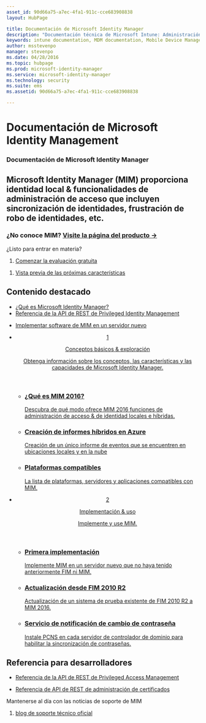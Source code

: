 ```yaml
---
asset_id: 90d66a75-a7ec-4fa1-911c-cce683908838
layout: HubPage

title: Documentación de Microsoft Identity Manager
description: "Documentación técnica de Microsoft Intune: Administración de dispositivos y aplicaciones móviles"
keywords: intune documentation, MDM documentation, Mobile Device Management Documentation, Mobile Device and Application Management Documentation
author: msstevenpo
manager: stevenpo
ms.date: 04/28/2016
ms.topic: hubpage
ms.prod: microsoft-identity-manager
ms.service: microsoft-identity-manager
ms.technology: security
ms.suite: ems
ms.assetid: 90d66a75-a7ec-4fa1-911c-cce683908838

---
```

# Documentación de Microsoft Identity Management
<article id="main">
    <section id="hero-content">
      <h1>Documentación de Microsoft Identity Manager</h1>
      <h2>Microsoft Identity Manager (MIM) proporciona identidad local &amp; funcionalidades de administración de acceso que incluyen sincronización de identidades, frustración de robo de identidades, etc.</h2>
      <h3>¿No conoce MIM? <a href="http://www.microsoft.com/en-us/server-cloud/products/microsoft-identity-manager/" target="\_blank">Visite la página del producto &rarr;</a></h3>     
    </section>
    <aside class="alert section-border">
      <p>¿Listo para entrar en materia?</p>
      <ol class="action-list">
        <li><a href="https://www.microsoft.com/evalcenter/evaluate-microsoft-identity-manager-2016" target="\_blank" class="button-bordered button-translucent">Comenzar la evaluación gratuita</a></li>
      </ol>
      <ol class="action-list">
        <li><a href="http://connect.microsoft.com/site1164/Downloads/DownloadDetails.aspx?DownloadID=61395" target="\_blank" class="button-bordered button-translucent">Vista previa de las próximas características</a></li>
      </ol>
    </aside>
    <section id="featured" class="container">
      <h2 class="section-heading"><span class="icon icon-warning"></span> Contenido destacado</h2>
      <div class="features row">
        <ul class="column column-half">
          <li><a href="/microsoft-identity-manager/understand-explore/microsoft-identity-manager-2016">¿Qué es Microsoft Identity Manager?</a></li>
          <li><a href="/microsoft-identity-manager/reference/privileged-access-management-rest-api-reference">Referencia de la API de REST de Privileged Identity Management</a></li>
        </ul>
        <ul class="column column-half">
          <li><a href="/microsoft-identity-manager/deploy-use/microsoft-identity-manager-deploy">Implementar software de MIM en un servidor nuevo</a></li>
        </ul>
      </div>
    </section>
    <div id="journeys">
      <section class="container">
        <ul class="journeys-list">
          <li class="journey-step">
            <header class="journey-step-header row">
              <a href="/microsoft-identity-manager/understand-explore/microsoft-identity-manager-2016">
                <div class="title column-third">
                  <span class="step-number">1</span>
                  <p>Conceptos básicos &amp; exploración</p>
                </div>
                <p class="description column-two-thirds">Obtenga información sobre los conceptos, las características y las capacidades de Microsoft Identity Manager.
                </p>
              </a>
            </header>
            <section class="journey-step-elements content">
              <ul class="row">
                <li class="column-third">
                  <a href="/microsoft-identity-manager/understand-explore/microsoft-identity-manager-2016">
                    <h3>¿Qué es MIM 2016?</h3>
                    <p>Descubra de qué modo ofrece MIM 2016 funciones de administración de acceso &amp; de identidad locales e híbridas.</p>
                  </a>
                </li>
                <li class="column-third">
                  <a href="/microsoft-identity-manager/understand-explore/identity-manager-hybrid-reporting-azure">
                    <h3>Creación de informes híbridos en Azure</h3>
                    <p>Creación de un único informe de eventos que se encuentren en ubicaciones locales y en la nube</p>
                  </a>
                </li>
                <li class="column-third">
                  <a href="/microsoft-identity-manager/plan-design/microsoft-identity-manager-2016-supported-platforms">
                    <h3>Plataformas compatibles</h3>
                    <p>La lista de plataformas, servidores y aplicaciones compatibles con MIM.</p>
                  </a>
                </li>
              </ul>
            </section>
          </li>
          <li class="journey-step">
            <header class="journey-step-header row">
              <a href="/microsoft-identity-manager/deploy-use/microsoft-identity-manager-deploy">
                <div class="title column-third">
                  <span class="step-number">2</span>
                  <p>Implementación &amp; uso</p>
                </div>
                <p class="description column-two-thirds">Implemente y use MIM.
                </p>
              </a>
            </header>
            <section class="journey-step-elements content">
              <ul class="row">
                <li class="column-third">
                  <a href="/microsoft-identity-manager/deploy-use/microsoft-identity-manager-deploy">
                    <h3>Primera implementación</h3>
                    <p>Implemente MIM en un servidor nuevo que no haya tenido anteriormente FIM ni MIM.</p>
                  </a>
                </li>
                <li class="column-third">
                  <a href="/microsoft-identity-manager/deploy-use/microsoft-identity-manager-2016-upgrade-from-fim-2010-R2">
                    <h3>Actualización desde FIM 2010 R2</h3>
                    <p>Actualización de un sistema de prueba existente de FIM 2010 R2 a MIM 2016.</p>
                  </a>
                </li>
                <li class="column-third">
                  <a href="/microsoft-identity-manager/deploy-use/deploying-mim-password-change-notification-service-on-domain-controller">
                    <h3>Servicio de notificación de cambio de contraseña</h3>
                    <p>Instale PCNS en cada servidor de controlador de dominio para habilitar la sincronización de contraseñas.</p>
                  </a>
                </li>
              </ul>
            </section>
          </li>
        </ul>
      </section>
    </div>
    <div class="section-border">
      <section class="resources container">
        <h2 class="section-heading"><span class="icon icon-options"></span> Referencia para desarrolladores</h2>
        <div class="resource-list row">
          <ul class="column-half">
            <li><a href="/microsoft-identity-manager/reference/privileged-access-management-rest-api-reference">Referencia de la API de REST de Privileged Access Management</a></li>
          </ul>
          <ul class="column-half">
            <li><a href="/microsoft-identity-manager/reference/certificate-management-rest-api-reference">Referencia de API de REST de administración de certificados</a></li>
          </ul>
        </div>
      </section>
    </div>
    <aside class="alert alert-social">
      <p>Mantenerse al día con las noticias de soporte de MIM</p>
      <ol class="action-list">
        <li><a href="https://blogs.technet.microsoft.com/iamsupport/" target="\_blank" class="button-bordered button-translucent">blog de soporte técnico oficial</a></li>
      </ol>
    </aside>
</article>


<!--HONumber=Jun16_HO1-->


